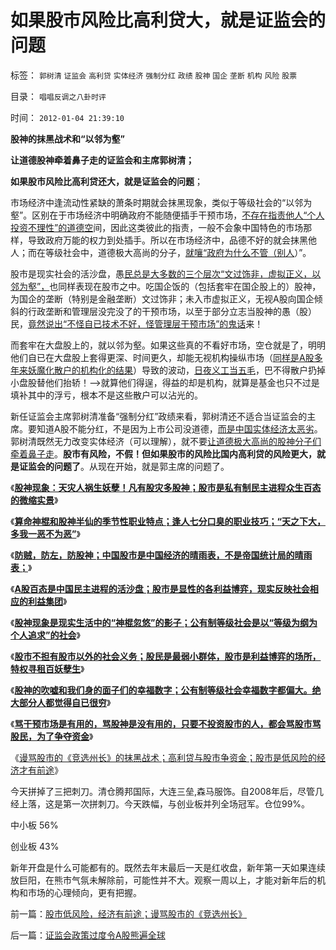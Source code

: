 # 如果股市风险比高利贷大，就是证监会的问题

标签： `郭树清` `证监会` `高利贷` `实体经济` `强制分红` `政绩` `股神` `国企` `垄断` `机构` `风险` `股票` 

目录： `唱唱反调之八卦时评`

时间： `2012-01-04 21:39:10`

**股神的抹黑战术和“以邻为壑”**

**让道德股神牵着鼻子走的证监会和主席郭树清；**

**如果股市风险比高利贷还大，就是证监会的问题**；

市场经济中逢流动性紧缺的萧条时期就会抹黑现象，类似于等级社会的“以邻为壑”。区别在于市场经济中明确政府不能随便插手干预市场，[不存在指责他人“个人投资不理性”的道德空](../../../2012/1/2/愚民三步曲和三层次的愚民：“文过饰非，虚拟正义，以邻为壑”.md)间，因此这类彼此的指责，一般不会象中国特色的市场那样，导致政府万能的权力到处插手。所以在市场经济中，品德不好的就会抹黑他人；而在等级社会中，道德极大高尚的分子，[就嚷“政府为什么不管（别人](../../../2011/12/16/在毒气室里夸耀屏气功夫的资深股神.md)）”。

股市是现实社会的活沙盘，愚[民总是大多数的三个层次“文过饰非，虚拟正义，以邻为壑”，](../../../2012/1/2/愚民三步曲和三层次的愚民：“文过饰非，虚拟正义，以邻为壑”.md)也同样表现在股市之中。吃国企饭的（包括套牢在国企股上的）股神，为国企的垄断（特别是金融垄断）文过饰非；未入市虚拟正义，无视A股向国企倾斜的行政垄断和管理层没完没了的干预市场，以至于部分立志当股神的愚（股）民，[竟然说出“不怪自已技术不好，怪管理层干预市场”的鬼话](../../../2011/12/29/骂干预市场是有用的，骂股市是为了争夺资金.md)来！

而套牢在大盘股上的，就以邻为壑。如果这些真的不看好市场，空仓就是了，明明他们自已在大盘股上套得更深、时间更久，却能无视机构操纵市场（[同样是A股多年来妖魔化散户的机构化的结果](../../../2011/10/21/A股低迷为机构化“国进民退”还债.md)）导致的波动，[日夜义工当五毛](../../../2009/8/24/先富起来的五毛义工慈善活动.md)，巴不得散户扔掉小盘股替他们抬轿！——>就算他们得逞，得益的却是机构，就算是基金也只不过是填补其中的浮亏，根本不是这些散户可以沾光的。

新任证监会主席郭树清准备“强制分红”政绩来看，郭树清还不适合当证监会的主席。要知道A股不能分红，不是因为上市公司没道德，[而是中国实体经济太恶劣](../../../2011/9/15/股市连赌场都不如，实体经济连股市都不如.md)。郭树清既然无力改变实体经济（可以理解），就不要[让道德极大高尚的股神分子们牵着鼻子走](../../../2010/9/14/股票市场价格陪审团！.md)。**股市有风险，不假！但如果股市的风险比国内高利贷的风险更大，就是证监会的问题了**。从现在开始，就是郭主席的问题了。

《[**股神现象：天灾人祸生妖孽！凡有股灾多股神；股市是私有制民主进程众生百态的微缩实景**](../../../2011/12/28/天灾人祸妖孽生；凡有股灾多股神；.md)》

《[**算命神棍和股神半仙的季节性职业特点；逢人七分口臭的职业技巧；“天之下大，多我一恶不为恶”**](../../../2011/12/28/季节性股神现象：算命神棍和股神半仙.md)》

《[**防贼，防左，防股神；中国股市是中国经济的晴雨表，不是帝国统计局的晴雨表；**](../../../2011/12/28/防左，防贼，防股神.md)》

《[**A股百态是中国民主进程的活沙盘；股市是显性的各利益博弈，现实反映社会相应的利益集团**](../../../2011/12/29/A股百态是中国民主进程的活沙盘;中国国民民主素质确实低.md)》

《[**股神现象是现实生活中的“神棍忽悠”的影子；公有制等级社会是以“等级为纲为个人追求”的社会**](../../../2011/12/29/股神斗法，比拼隐私斗面子.md)》

《[**股市不担有股市以外的社会义务；股民是最弱小群体，股市是利益博弈的场所，特权寻租百妖孽生**](../../../2011/12/29/股市不担有市场外的义务，不必“向弱者倾斜”.md)》

《[**股神的吹嘘和我们身的面子们的幸福数字；公有制等级社会幸福数字都偏大。绝大部分人都觉得自已很穷**](../../../2011/12/29/股神的吹嘘和我们身边的幸福数字和贫富差距.md)》

《[**骂干预市场是有用的，骂股神是没有用的，只要不投资股市的人，都会骂股市骂股民，为了争夺资金**](../../../2011/12/29/骂干预市场是有用的，骂股市是为了争夺资金.md)》

《[谩骂股市的《竞选州长》的抹黑战术；高利贷与股市争资金；股市是低风险的经济才有前途](../../../2012/1/4/股市低风险，经济有前途；谩骂股市的《竞选州长》.md)》

今天拼掉了三把刺刀。清仓腾邦国际，大连三垒,森马服饰。自2008年后，尽管几经上落，这是第一次拼刺刀。今天跌幅，与创业板并列全场冠军。仓位99%。

中小板 56%

创业板 43%

新年开盘是什么可能都有的。既然去年末最后一天是红收盘，新年第一天如果连续放巨阳，在熊市气氛未解除前，可能性并不大。观察一周以上，才能对新年后的机构和市场的心理倾向，更有把握。



前一篇：[股市低风险，经济有前途；谩骂股市的《竞选州长》](../../../2012/1/4/股市低风险，经济有前途；谩骂股市的《竞选州长》.md)

后一篇：[证监会政策过度令A股熊遍全球](../../../2012/1/5/证监会政策过度令A股熊遍全球.md)